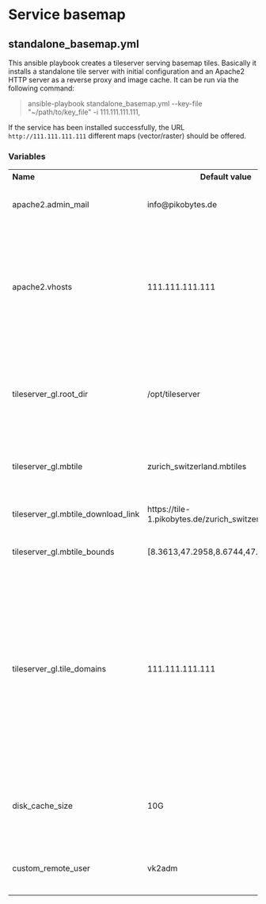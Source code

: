 # Service basemap

## standalone_basemap.yml

This ansible playbook creates a tileserver serving basemap tiles. Basically it installs a standalone tile server with initial configuration and an Apache2 HTTP server as a reverse proxy and image cache. It can be run via the following command:

> ansible-playbook standalone_basemap.yml --key-file "~/path/to/key_file" -i 111.111.111.111,

If the service has been installed successfully, the URL `http://111.111.111.111` different maps (vector/raster) should be offered.

### Variables

<table>
  <tbody>
    <tr>
      <th align="left">Name</th>
      <th align="center">Default value</th>
      <th align="right">Declaration</th>
    </tr>
    <tr>
      <td align="left">apache2.admin_mail</td>
      <td align="left">info@pikobytes.de</td>
      <td align="left">Mail of the admin of the Apache HTTP server.</td>
    </tr>
    <tr>
        <td align="left">apache2.vhosts</td>
        <td align="left">111.111.111.111</td>
        <td align="left">
            IP address or domain of the tile service, for which virtual host configs should be created. A server can
            listen to multiple vhosts.
        </td>    
    </tr>
    <tr>
        <td align="left">tileserver_gl.root_dir</td>
        <td align="left">/opt/tileserver</td>
        <td align="left">Root directory of the tileserver, where configuration and mbtiles files should be placed.</td>    
    </tr>
    <tr>
        <td align="left">tileserver_gl.mbtile</td>
        <td align="left">zurich_switzerland.mbtiles</td>
        <td align="left">Name of the mbtile, which is used by the tileserver.</td>    
    </tr>
    <tr>
        <td align="left">tileserver_gl.mbtile_download_link</td>
        <td align="left">https://tile-1.pikobytes.de/zurich_switzerland.mbtiles</td>
        <td align="left">Download link for the mbtile to use.</td>    
    </tr>
    <tr>
        <td align="left">tileserver_gl.mbtile_bounds</td>
        <td align="left">[8.3613,47.2958,8.6744,47.4854]</td>
        <td align="left">Bounds of the mbtile used.</td>    
    </tr>
    <tr>
        <td align="left">tileserver_gl.tile_domains</td>
        <td align="left">111.111.111.111</td>
        <td align="left">Domain / IP address under which the tileserver is publised. Important setting for proper working of the tileservice behind a reverse proxy and load balancer. A tileserver can listen to multiple domains.</td>    
    </tr>
    <tr>
        <td align="left">disk_cache_size</td>
        <td align="left">10G</td>
        <td align="left">Size of the disk cache used by the Apache HTTP server to cache image files.</td>    
    </tr>
    <tr>
        <td align="left">custom_remote_user</td>
        <td align="left">vk2adm</td>
        <td align="left">Remote user which should be used for running the tileserver</td>    
    </tr>
  </tbody>
</table>
